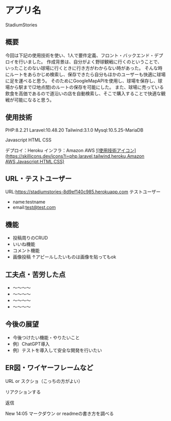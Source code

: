 # アプリ名
StadiumStories
## 概要
今回は下記の使用技術を使い、1人で要件定義、フロント・バックエンド・デプロイを行いました。
作成背景は、自分がよく野球観戦に行くのということで、いったことのない球場に行くときに行き方がわからない時があった。
そんな時にルートをあらかじめ検索し、保存できたら自分もほかのユーザーも快適に球場に足を運べると思う。
そのためにGoogleMapAPIを使用し、球場を保存し、球場から駅まで(2地点間)のルートの保存を可能にした。
また、球場に売っている飲食を高価であるので道沿いの店を自動検索し、そこで購入することで快適な観戦が可能になると思う。

## 使用技術
PHP:8.2.21 
Laravel:10.48.20
Tailwind:3.1.0
Mysql:10.5.25-MariaDB  

Javascript
HTML
CSS  

デプロイ：Heroku
インフラ：Amazon AWS
[![使用技術アイコン](https://skillicons.dev/icons?i=php,laravel,tailwind,heroku,Amazon AWS,Javascript,HTML,CSS)](https://skillicons.dev)

## URL・テストユーザー
URL:https://stadiumstories-8d9ef140c985.herokuapp.com
テストユーザー
- name:testname
- email:test@test.com
  
## 機能
- 投稿周りのCRUD
- いいね機能
- コメント機能
- 画像投稿
↑アピールしたいものは画像を貼ってもok

## 工夫点・苦労した点
- 〜〜〜〜
- 〜〜〜〜
- 〜〜〜〜
- 〜〜〜〜

## 今後の展望
- 今後つけたい機能・やりたいこと
- 例）ChatGPT導入
- 例）テストを導入して安全な開発を行いたい

## ER図・ワイヤーフレームなど
URL or スクショ（こっちの方がよい）

リアクションする

返信

New
14:05
マークダウン or readmeの書き方を調べる
